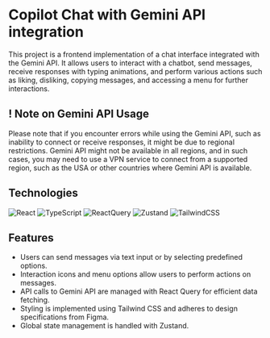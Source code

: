 # Copilot Chat with Gemini API integration

This project is a frontend implementation of a chat interface integrated with the Gemini API. It allows users to interact with a chatbot, send messages, receive responses with typing animations, and perform various actions such as liking, disliking, copying messages, and accessing a menu for further interactions.

## ! Note on Gemini API Usage
Please note that if you encounter errors while using the Gemini API, such as inability to connect or receive responses, it might be due to regional restrictions. Gemini API might not be available in all regions, and in such cases, you may need to use a VPN service to connect from a supported region, such as the USA or other countries where Gemini API is available.

## Technologies

![React](https://img.shields.io/badge/-React-1e202a?style=for-the-badge&logo=react)
![TypeScript](https://img.shields.io/badge/-TypeScript-1e202a?style=for-the-badge&logo=TypeScript)
![ReactQuery](https://img.shields.io/badge/-ReactQuery-1e202a?style=for-the-badge&logo=ReactQuery)
![Zustand](https://img.shields.io/badge/-Zustand-1e202a?style=for-the-badge&logo=Zustand)
![TailwindCSS](https://img.shields.io/badge/-TailwindCSS-1e202a?style=for-the-badge&logo=TailwindCSS)

## Features
- Users can send messages via text input or by selecting predefined options.
- Interaction icons and menu options allow users to perform actions on messages.
- API calls to Gemini API are managed with React Query for efficient data fetching.
- Styling is implemented using Tailwind CSS and adheres to design specifications from Figma.
- Global state management is handled with Zustand.
